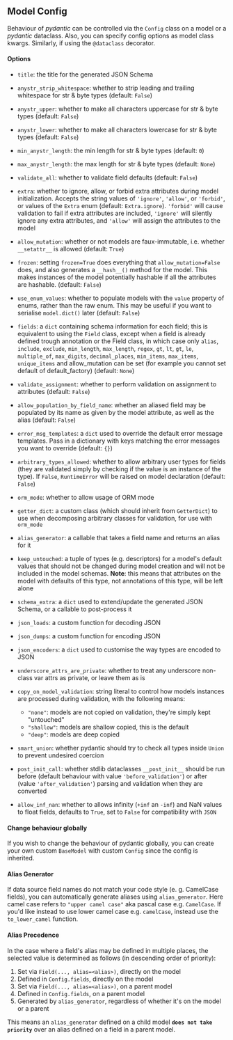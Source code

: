 ## Model Config

Behaviour of _pydantic_ can be controlled via the `Config` class on a model or a _pydantic_ dataclass. Also, you can specify config options as model class kwargs. Similarly, if using the `@dataclass` decorator.


#### Options

* `title`: the title for the generated JSON Schema

* `anystr_strip_whitespace`: whether to strip leading and trailing whitespace for str & byte types (default: `False`)

* `anystr_upper`: whether to make all characters uppercase for str & byte types (default: `False`)

* `anystr_lower`: whether to make all characters lowercase for str & byte types (default: `False`)

* `min_anystr_length`: the min length for str & byte types (default: `0`)

* `max_anystr_length`: the max length for str & byte types (default: `None`)

* `validate_all`: whether to validate field defaults (default: `False`)

* `extra`: whether to ignore, allow, or forbid extra attributes during model initialization. Accepts the string values of `'ignore'`, `'allow'`, or `'forbid'`, or values of the `Extra` enum (default: `Extra.ignore`). `'forbid'` will cause validation to fail if extra attributes are included, `'ignore'` will silently ignore any extra attributes, and `'allow'` will assign the attributes to the model

* `allow_mutation`: whether or not models are faux-immutable, i.e. whether `__setattr__` is allowed (default: `True`)

* `frozen`: setting `frozen=True` does everything that `allow_mutation=False` does, and also generates a `__hash__()` method for the model. This makes instances of the model potentially hashable if all the attributes are hashable. (default: `False`)

* `use_enum_values`: whether to populate models with the `value` property of enums, rather than the raw enum. This may be useful if you want to serialise `model.dict()` later (default: `False`)

* `fields`: a `dict` containing schema information for each field; this is equivalent to using the `Field` class, except when a field is already defined trough annotation or the Field class, in which case only `alias`, `include`, `exclude`, `min_length`, `max_length`, `regex`, `gt`, `lt`, `gt`, `le`, `multiple_of`, `max_digits`, `decimal_places`, `min_items`, `max_items`, `unique_items` and allow_mutation can be set (for example you cannot set default of default_factory) (default: `None`)

* `validate_assignment`: whether to perform validation on assignment to attributes (default: `False`)

* `allow_population_by_field_name`: whether an aliased field may be populated by its name as given by the model attribute, as well as the alias (default: `False`)

* `error_msg_templates`: a `dict` used to override the default error message templates. Pass in a dictionary with keys matching the error messages you want to override (default: `{}`)

* `arbitrary_types_allowed`: whether to allow arbitrary user types for fields (they are validated simply by checking if the value is an instance of the type). If `False`, `RuntimeError` will be raised on model declaration (default: `False`)

* `orm_mode`: whether to allow usage of ORM mode

* `getter_dict`: a custom class (which should inherit from `GetterDict`) to use when decomposing arbitrary classes for validation, for use with `orm_mode`

* `alias_generator`: a callable that takes a field name and returns an alias for it

* `keep_untouched`: a tuple of types (e.g. descriptors) for a model's default values that should not be changed during model creation and will not be included in the model schemas. __Note__: this means that attributes on the model with defaults of this type, not annotations of this type, will be left alone

* `schema_extra`: a `dict` used to extend/update the generated JSON Schema, or a callable to post-process it

* `json_loads`: a custom function for decoding JSON

* `json_dumps`: a custom function for encoding JSON

* `json_encoders`: a `dict` used to customise the way types are encoded to JSON

* `underscore_attrs_are_private`: whether to treat any underscore non-class var attrs as private, or leave them as is

* `copy_on_model_validation`: string literal to control how models instances are processed during validation, with the following means:

    * `"none"`: models are not copied on validation, they're simply kept "untouched"
    * `"shallow"`: models are shallow copied, this is the default
    * `"deep"`: models are deep copied

* `smart_union`: whether pydantic should try to check all types inside `Union` to prevent undesired coercion

* `post_init_call`: whether stdlib dataclasses `__post_init__` should be run before (default behaviour with value `'before_validation'`) or after (value `'after_validation'`) parsing and validation when they are converted

* `allow_inf_nan`: whether to allows infinity (`+inf` an `-inf`) and NaN values to float fields, defaults to `True`, set to `False` for compatibility with `JSON`


#### Change behaviour globally

If you wish to change the behaviour of pydantic globally, you can create your own custom `BaseModel` with custom `Config` since the config is inherited.


#### Alias Generator

If data source field names do not match your code style (e. g. CamelCase fields), you can automatically generate aliases using `alias_generator`. Here camel case refers to `"upper camel case"` aka pascal case e.g. `CamelCase`. If you'd like instead to use lower camel case e.g. `camelCase`, instead use the `to_lower_camel` function.


#### Alias Precedence

In the case where a field's alias may be defined in multiple places, the selected value is determined as follows (in descending order of priority):

1. Set via `Field(..., alias=<alias>)`, directly on the model
2. Defined in `Config.fields`, directly on the model
3. Set via `Field(..., alias=<alias>)`, on a parent model
4. Defined in `Config.fields`, on a parent model
5. Generated by `alias_generator`, regardless of whether it's on the model or a parent

This means an `alias_generator` defined on a child model __`does not take priority`__ over an alias defined on a field in a parent model.
